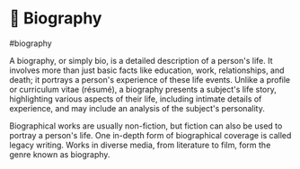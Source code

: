# 📝 Biography

#biography

A biography, or simply bio, is a detailed description of a person's life. It involves more than just basic facts like education, work, relationships, and death; it portrays a person's experience of these life events. Unlike a profile or curriculum vitae (résumé), a biography presents a subject's life story, highlighting various aspects of their life, including intimate details of experience, and may include an analysis of the subject's personality.

Biographical works are usually non-fiction, but fiction can also be used to portray a person's life. One in-depth form of biographical coverage is called legacy writing. Works in diverse media, from literature to film, form the genre known as biography.
